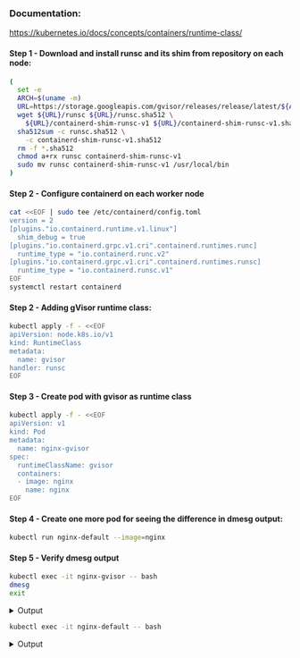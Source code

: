 ### Documentation:

https://kubernetes.io/docs/concepts/containers/runtime-class/

#### Step 1 - Download and install runsc and its shim from repository on each node:
```sh
(
  set -e
  ARCH=$(uname -m)
  URL=https://storage.googleapis.com/gvisor/releases/release/latest/${ARCH}
  wget ${URL}/runsc ${URL}/runsc.sha512 \
    ${URL}/containerd-shim-runsc-v1 ${URL}/containerd-shim-runsc-v1.sha512
  sha512sum -c runsc.sha512 \
    -c containerd-shim-runsc-v1.sha512
  rm -f *.sha512
  chmod a+rx runsc containerd-shim-runsc-v1
  sudo mv runsc containerd-shim-runsc-v1 /usr/local/bin
)
```

#### Step 2 - Configure containerd on each worker node
```sh
cat <<EOF | sudo tee /etc/containerd/config.toml
version = 2
[plugins."io.containerd.runtime.v1.linux"]
  shim_debug = true
[plugins."io.containerd.grpc.v1.cri".containerd.runtimes.runc]
  runtime_type = "io.containerd.runc.v2"
[plugins."io.containerd.grpc.v1.cri".containerd.runtimes.runsc]
  runtime_type = "io.containerd.runsc.v1"
EOF
systemctl restart containerd
```

####  Step 2 - Adding gVisor runtime class:
```sh
kubectl apply -f - <<EOF
apiVersion: node.k8s.io/v1
kind: RuntimeClass
metadata:
  name: gvisor
handler: runsc
EOF
```

#### Step 3 - Create pod with gvisor as runtime class
```sh
kubectl apply -f - <<EOF
apiVersion: v1
kind: Pod
metadata:
  name: nginx-gvisor
spec:
  runtimeClassName: gvisor
  containers:
  - image: nginx
    name: nginx
EOF
```

#### Step 4 - Create one more pod for seeing the difference in dmesg output:
```sh
kubectl run nginx-default --image=nginx
```

#### Step 5 - Verify dmesg output
```sh
kubectl exec -it nginx-gvisor -- bash
dmesg
exit
```
<details>
<summary>Output</summary>

```sh
root@nginx-gvisor:/# dmesg
[    0.000000] Starting gVisor...
[    0.115907] Adversarially training Redcode AI...
[    0.240274] Accelerating teletypewriter to 9600 baud...
[    0.729529] Singleplexing /dev/ptmx...
[    1.137703] Verifying that no non-zero bytes made their way into /dev/zero...
```
</details>

```sh
kubectl exec -it nginx-default -- bash
```

<details>
<summary>Output</summary>

```
root@nginx-default:/# dmesg
dmesg: read kernel buffer failed: Operation not permitted
```
</details>